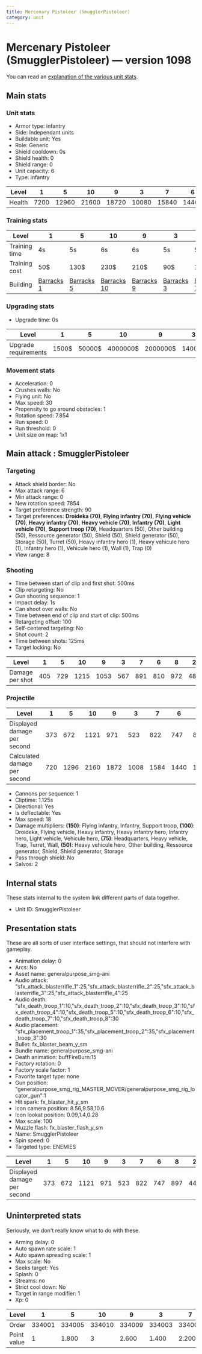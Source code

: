```yaml
---
title: Mercenary Pistoleer (SmugglerPistoleer)
category: unit
---
```


# Mercenary Pistoleer (SmugglerPistoleer) — version 1098

You can read an [explanation  of the various unit stats](unitexplained.md).

## Main stats

### Unit stats

  * Armor type: infantry
  * Side: Independant units
  * Buildable unit: Yes
  * Role: Generic
  * Shield cooldown: 0s
  * Shield health: 0
  * Shield range: 0
  * Unit capacity: 6
  * Type: infantry

|Level |1   |5    |10   |9    |3    |7    |6    |8    |2   |4    |
|------|----|-----|-----|-----|-----|-----|-----|-----|----|-----|
|Health|7200|12960|21600|18720|10080|15840|14400|17280|8640|11520|


### Training stats

|Level        |1                                  |5                                  |10                                  |9                                  |3                                  |7                                  |6                                  |8                                  |2                                  |4                                  |
|-------------|-----------------------------------|-----------------------------------|------------------------------------|-----------------------------------|-----------------------------------|-----------------------------------|-----------------------------------|-----------------------------------|-----------------------------------|-----------------------------------|
|Training time|4s                                 |5s                                 |6s                                  |6s                                 |5s                                 |5s                                 |5s                                 |6s                                 |4s                                 |5s                                 |
|Training cost|50$                                |130$                               |230$                                |210$                               |90$                                |170$                               |150$                               |190$                               |70$                                |110$                               |
|Building     |[Barracks 1](smugglerBarracks.html)|[Barracks 5](smugglerBarracks.html)|[Barracks 10](smugglerBarracks.html)|[Barracks 9](smugglerBarracks.html)|[Barracks 3](smugglerBarracks.html)|[Barracks 7](smugglerBarracks.html)|[Barracks 6](smugglerBarracks.html)|[Barracks 8](smugglerBarracks.html)|[Barracks 2](smugglerBarracks.html)|[Barracks 4](smugglerBarracks.html)|


### Upgrading stats

  * Upgrade time: 0s

|Level               |1    |5     |10      |9       |3     |7      |6      |8      |2    |4     |
|--------------------|-----|------|--------|--------|------|-------|-------|-------|-----|------|
|Upgrade requirements|1500$|50000$|4000000$|2000000$|14000$|200000$|100000$|750000$|5000$|25000$|


### Movement stats

  * Acceleration: 0
  * Crushes walls: No
  * Flying unit: No
  * Max speed: 30
  * Propensity to go around obstacles: 1
  * Rotation speed: 7.854
  * Run speed: 0
  * Run threshold: 0
  * Unit size on map: 1x1

## Main attack : SmugglerPistoleer

### Targeting

  * Attack shield border: No
  * Max attack range: 6
  * Min attack range: 0
  * New rotation speed: 7854
  * Target preference strength: 90
  * Target preferences: **Droideka (70)**, **Flying infantry (70)**, **Flying vehicle (70)**, **Heavy infantry (70)**, **Heavy vehicle (70)**, **Infantry (70)**, **Light vehicle (70)**, **Support troop (70)**, Headquarters (50), Other building (50), Ressource generator (50), Shield (50), Shield generator (50), Storage (50), Turret (50), Heavy infantry hero (1), Heavy vehicule hero (1), Infantry hero (1), Vehicule hero (1), Wall (1), Trap (0)
  * View range: 8

### Shooting

  * Time between start of clip and first shot: 500ms
  * Clip retargeting: No
  * Gun shooting sequence: 1
  * Impact delay: 1s
  * Can shoot over walls: No
  * Time between end of clip and start of clip: 500ms
  * Retargeting offset: 100
  * Self-centered targeting: No
  * Shot count: 2
  * Time between shots: 125ms
  * Target locking: No

|Level          |1  |5  |10  |9   |3  |7  |6  |8  |2  |4  |
|---------------|---|---|----|----|---|---|---|---|---|---|
|Damage per shot|405|729|1215|1053|567|891|810|972|486|648|


### Projectile

|Level                       |1  |5   |10  |9   |3   |7   |6   |8   |2  |4   |
|----------------------------|---|----|----|----|----|----|----|----|---|----|
|Displayed damage per second |373|672 |1121|971 |523 |822 |747 |897 |448|598 |
|Calculated damage per second|720|1296|2160|1872|1008|1584|1440|1728|864|1152|


  * Cannons per sequence: 1
  * Cliptime: 1.125s
  * Directional: Yes
  * Is deflectable: Yes
  * Max speed: 18
  * Damage multipliers: **(150)**: Flying infantry, Infantry, Support troop, **(100)**: Droideka, Flying vehicle, Heavy infantry, Heavy infantry hero, Infantry hero, Light vehicle, Vehicule hero, **(75)**: Headquarters, Heavy vehicle, Trap, Turret, Wall, **(50)**: Heavy vehicule hero, Other building, Ressource generator, Shield, Shield generator, Storage
  * Pass through shield: No
  * Salvos: 2

## Internal stats

These stats internal to the system link different parts of data together.

  * Unit ID: SmugglerPistoleer

## Presentation stats

These are all sorts of user interface settings, that should not interfere with gameplay.

  * Animation delay: 0
  * Arcs: No
  * Asset name: generalpurpose_smg-ani
  * Audio attack: "sfx_attack_blasterrifle_1":25,"sfx_attack_blasterrifle_2":25,"sfx_attack_blasterrifle_3":25,"sfx_attack_blasterrifle_4":25
  * Audio death: "sfx_death_troop_1":10,"sfx_death_troop_2":10,"sfx_death_troop_3":10,"sfx_death_troop_4":10,"sfx_death_troop_5":10,"sfx_death_troop_6":10,"sfx_death_troop_7":10,"sfx_death_troop_8":30
  * Audio placement: "sfx_placement_troop_1":35,"sfx_placement_troop_2":35,"sfx_placement_troop_3":30
  * Bullet: fx_blaster_beam_y_sm
  * Bundle name: generalpurpose_smg-ani
  * Death animation: buffFireBurn:15
  * Factory rotation: 0
  * Factory scale factor: 1
  * Favorite target type: none
  * Gun position: "generalpurpose_smg_rig_MASTER_MOVER/generalpurpose_smg_rig_locator_gun":1
  * Hit spark: fx_blaster_hit_y_sm
  * Icon camera position: 8.56,9.58,10.6
  * Icon lookat position: 0.09,1.4,0.28
  * Max scale: 100
  * Muzzle flash: fx_blaster_flash_y_sm
  * Name: SmugglerPistoleer
  * Spin speed: 0
  * Targeted type: ENEMIES

|Level                      |1  |5  |10  |9  |3  |7  |6  |8  |2  |4  |
|---------------------------|---|---|----|---|---|---|---|---|---|---|
|Displayed damage per second|373|672|1121|971|523|822|747|897|448|598|


## Uninterpreted stats

Seriously, we don't really know what to do with these.

  * Arming delay: 0
  * Auto spawn rate scale: 1
  * Auto spawn spreading scale: 1
  * Max scale: No
  * Seeks target: Yes
  * Splash: 0
  * Streams: no
  * Strict cool down: No
  * Target in range modifier: 1
  * Xp: 0

|Level      |1     |5     |10    |9     |3     |7     |6     |8     |2     |4     |
|-----------|------|------|------|------|------|------|------|------|------|------|
|Order      |334001|334005|334010|334009|334003|334007|334006|334008|334002|334004|
|Point value|1     |1.800 |3     |2.600 |1.400 |2.200 |2     |2.400 |1.200 |1.600 |


